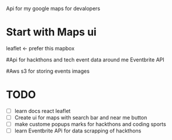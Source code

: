 Api for my google maps for devalopers 

# Start with Maps ui 
leaflet <- prefer this 
mapbox 

#Api for hackthons and tech event data around me 
Eventbrite API

#Aws s3 for storing events images 

# TODO
- [ ] learn docs react leaflet
- [ ] Create ui for maps with search bar and near me button 
- [ ] make custome popups marks for hackthons and coding sports 
- [ ] learn Eventbrite APi for data scrapping of hackthons